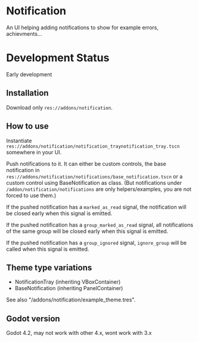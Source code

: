# Notification

An UI helping adding notifications to show for example errors, achievments...


# Development Status

Early development


## Installation

Download only `res://addons/notification`.


## How to use

Instantiate `res://addons/notification/notification_traynotification_tray.tscn` somewhere in your UI.

Push notifications to it. It can either be custom controls, the base notification in
`res://addons/notification/notifications/base_notification.tscn` or
a custom control using BaseNotification as class. (But notifications under
`/addon/notification/notifications` are only helpers/examples, you are not forced to use them.)

If the pushed notification has a `marked_as_read` signal,
the notification will be closed early when this signal is emitted.

If the pushed notification has a `group_marked_as_read` signal,
all notifications of the same group will be closed early
when this signal is emitted.

If the pushed notification has a `group_ignored` signal,
`ignore_group` will be called when this signal is emitted.


## Theme type variations

- NotificationTray (inheriting VBoxContainer)
- BaseNotification (inheriting PanelContainer)

See also "/addons/notification/example_theme.tres".


## Godot version

Godot 4.2, may not work with other 4.x, wont work with 3.x
